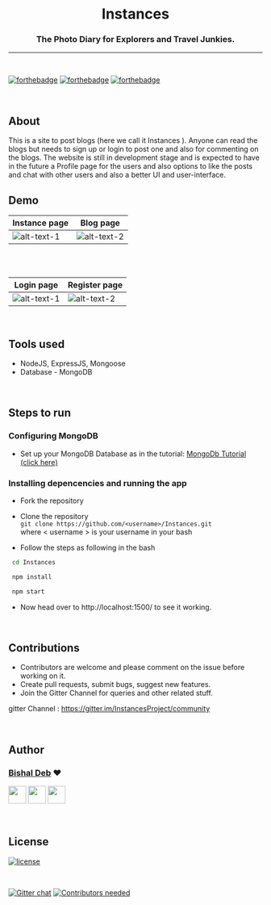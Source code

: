 <h1 align="center" >Instances</h1>
<h3 align="center"> The Photo Diary for Explorers and Travel Junkies.</h3>

<hr>

<br>

[![forthebadge](http://forthebadge.com/images/badges/built-with-love.svg)](http://forthebadge.com)
[![forthebadge](https://forthebadge.com/images/badges/uses-js.svg)](http://forthebadge.com)
[![forthebadge](https://forthebadge.com/images/badges/check-it-out.svg)](https://forthebadge.com)

<br>

## About

This is a site to post blogs (here we call it Instances ). Anyone can read the blogs but needs to sign up or login to post one and also for commenting on the blogs. The website is still in development stage and is expected to have in the future a Profile page for the users and also options to like the posts and chat with other users and also a better UI and user-interface.

## Demo

|           Instance page             |         Blog page                    |
| ------------------------------------| -------------------------------------|
| ![alt-text-1](./images/instance.png)| ![alt-text-2](./images/blog_page.png)|

<br>
<br>

|           Login page                |         Register page                |
| ----------------------------------- | ------------------------------------ |
| ![alt-text-1](./images/login.png)   | ![alt-text-2](./images/register.png) |

<br>

## Tools used
* NodeJS, ExpressJS, Mongoose
* Database - MongoDB

<br>

## Steps to run

### Configuring MongoDB

* Set up your MongoDB Database as in the tutorial: [MongoDb Tutorial (click here)](https://www.youtube.com/watch?v=FwMwO8pXfq0&t=27s
)
### Installing depencencies and running the app

* Fork the repository

* Clone the repository  
  `git clone https://github.com/<username>/Instances.git`   
  where \< username \> is your username in your bash
* Follow the steps as following in the bash

```sh
 cd Instances

 npm install

 npm start
```
* Now head over to http://localhost:1500/ to see it working.

<br>

## Contributions 

* Contributors are welcome and please comment on the issue before working on it.
* Create pull requests, submit bugs, suggest new features.
* Join the Gitter Channel for queries and other related stuff.

gitter Channel : https://gitter.im/InstancesProject/community

<br>

## Author

### [Bishal Deb](https://github.com/thebishaldeb) ❤

[<img src="https://image.flaticon.com/icons/svg/185/185964.svg" width="35" padding="10">](https://linkedin.com/in/bishal-deb-0322b6148/)
[<img src="https://image.flaticon.com/icons/svg/185/185981.svg" width="35" padding="10">](https://www.facebook.com/bishal.deb.5811)
[<img src="https://image.flaticon.com/icons/svg/185/185985.svg" width="35" padding="10">](https://www.instagram.com/the_zalophus/)

<br>


## License

[![license](https://img.shields.io/github/license/mashape/apistatus.svg)](#)

<br>

[![Gitter chat](https://badges.gitter.im/gitterHQ/gitter.png)](https://gitter.im/InstancesProject/community) 
[![Contributors needed](https://img.shields.io/badge/contributors-needed-yellow.svg)](#)
